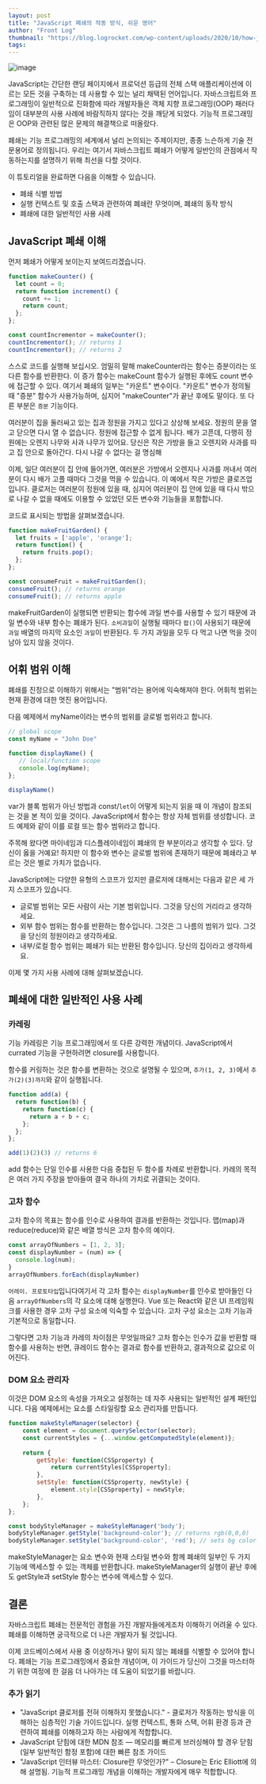 ```yaml
---
layout: post
title: "JavaScript 폐쇄의 작동 방식, 쉬운 영어"
author: "Front Log"
thumbnail: "https://blog.logrocket.com/wp-content/uploads/2020/10/how-javascript-closures-work-in-plain-english.png"
tags: 
---
```



![image](https://i2.wp.com/blog.logrocket.com/wp-content/uploads/2020/10/how-javascript-closures-work-in-plain-english.png?fit=730%2C487&ssl=1)

JavaScript는 간단한 랜딩 페이지에서 프로덕션 등급의 전체 스택 애플리케이션에 이르는 모든 것을 구축하는 데 사용할 수 있는 널리 채택된 언어입니다. 자바스크립트와 프로그래밍이 일반적으로 진화함에 따라 개발자들은 객체 지향 프로그래밍(OOP) 패러다임이 대부분의 사용 사례에 바람직하지 않다는 것을 깨닫게 되었다. 기능적 프로그래밍은 OOP와 관련된 많은 문제의 해결책으로 떠올랐다.

폐쇄는 기능 프로그래밍의 세계에서 널리 논의되는 주제이지만, 종종 느슨하게 기술 전문용어로 정의됩니다. 우리는 여기서 자바스크립트 폐쇄가 어떻게 일반인의 관점에서 작동하는지를 설명하기 위해 최선을 다할 것이다.

이 튜토리얼을 완료하면 다음을 이해할 수 있습니다.

- 폐쇄 식별 방법
- 실행 컨텍스트 및 호출 스택과 관련하여 폐쇄란 무엇이며, 폐쇄의 동작 방식
- 폐쇄에 대한 일반적인 사용 사례

## JavaScript 폐쇄 이해

먼저 폐쇄가 어떻게 보이는지 보여드리겠습니다.

```js
function makeCounter() {
  let count = 0;
  return function increment() {
    count += 1;
    return count;
  };
};

const countIncrementor = makeCounter();
countIncrementor(); // returns 1
countIncrementor(); // returns 2
```

스스로 코드를 실행해 보십시오. 엄밀히 말해 makeCounter라는 함수는 증분이라는 또 다른 함수를 반환한다. 이 증가 함수는 makeCount 함수가 실행된 후에도 count 변수에 접근할 수 있다. 여기서 폐쇄의 일부는 "카운트" 변수이다. "카운트" 변수가 정의될 때 "증분" 함수가 사용가능하며, 심지어 "makeCounter"가 끝난 후에도 말이다. 또 다른 부분은 `증분` 기능이다.

여러분이 집을 둘러싸고 있는 집과 정원을 가지고 있다고 상상해 보세요. 정원의 문을 열고 닫으면 다시 열 수 없습니다. 정원에 접근할 수 없게 됩니다. 배가 고픈데, 다행히 정원에는 오렌지 나무와 사과 나무가 있어요. 당신은 작은 가방을 들고 오렌지와 사과를 따고 집 안으로 돌아간다. 다시 나갈 수 없다는 걸 명심해

이제, 일단 여러분이 집 안에 들어가면, 여러분은 가방에서 오렌지나 사과를 꺼내서 여러분이 다시 배가 고플 때마다 그것을 먹을 수 있습니다. 이 예에서 작은 가방은 클로즈업입니다. 클로저는 여러분이 정원에 있을 때, 심지어 여러분이 집 안에 있을 때 다시 밖으로 나갈 수 없을 때에도 이용할 수 있었던 모든 변수와 기능들을 포함합니다.

코드로 표시되는 방법을 살펴보겠습니다.

```js
function makeFruitGarden() {
  let fruits = ['apple', 'orange'];
  return function() {
    return fruits.pop();
  };
};

const consumeFruit = makeFruitGarden();
consumeFruit(); // returns orange
consumeFruit(); // returns apple
```

makeFruitGarden이 실행되면 반환되는 함수에 과일 변수를 사용할 수 있기 때문에 과일 변수와 내부 함수는 폐쇄가 된다. `소비과일`이 실행될 때마다 `팝()`이 사용되기 때문에 `과일` 배열의 마지막 요소인 `과일`이 반환된다. 두 가지 과일을 모두 다 먹고 나면 먹을 것이 남아 있지 않을 것이다.

## 어휘 범위 이해

폐쇄를 진정으로 이해하기 위해서는 "범위"라는 용어에 익숙해져야 한다. 어휘적 범위는 현재 환경에 대한 멋진 용어입니다.

다음 예제에서 myName이라는 변수의 범위를 글로벌 범위라고 합니다.

```js
// global scope
const myName = "John Doe"

function displayName() {
   // local/function scope
   console.log(myName);
};

displayName()
```

var가 블록 범위가 아닌 방법과 const/`let`이 어떻게 되는지 읽을 때 이 개념이 참조되는 것을 본 적이 있을 것이다. JavaScript에서 함수는 항상 자체 범위를 생성합니다. 코드 예제와 같이 이를 로컬 또는 함수 범위라고 합니다.

주목해 왔다면 마이네임과 디스플레이네임이 폐쇄의 한 부분이라고 생각할 수 있다. 당신이 옳을 거예요! 하지만 이 함수와 변수는 글로벌 범위에 존재하기 때문에 폐쇄라고 부르는 것은 별로 가치가 없습니다.

JavaScript에는 다양한 유형의 스코프가 있지만 클로저에 대해서는 다음과 같은 세 가지 스코프가 있습니다.

- 글로벌 범위는 모든 사람이 사는 기본 범위입니다. 그것을 당신의 거리라고 생각하세요.
- 외부 함수 범위는 함수를 반환하는 함수입니다. 그것은 그 나름의 범위가 있다. 그것을 당신의 정원이라고 생각하세요.
- 내부/로컬 함수 범위는 폐쇄가 되는 반환된 함수입니다. 당신의 집이라고 생각하세요.

이제 몇 가지 사용 사례에 대해 살펴보겠습니다.

## 폐쇄에 대한 일반적인 사용 사례

### 카레링

기능 카레링은 기능 프로그래밍에서 또 다른 강력한 개념이다. JavaScript에서 currated 기능을 구현하려면 closure를 사용합니다.

함수를 커링하는 것은 함수를 변환하는 것으로 설명될 수 있으며, `추가(1, 2, 3)`에서 `추가(2)(3)까지`와 같이 실행됩니다.

```js
function add(a) { 
  return function(b) {
    return function(c) {
      return a + b + c;
    };
  };
};

add(1)(2)(3) // returns 6
```

add 함수는 단일 인수를 사용한 다음 중첩된 두 함수를 차례로 반환합니다. 카레의 목적은 여러 가지 주장을 받아들여 결국 하나의 가치로 귀결되는 것이다.

### 고차 함수

고차 함수의 목표는 함수를 인수로 사용하여 결과를 반환하는 것입니다. 맵(map)과 reduce(reduce)와 같은 배열 방식은 고차 함수의 예이다.

```js
const arrayOfNumbers = [1, 2, 3];
const displayNumber = (num) => {
  console.log(num);
}
arrayOfNumbers.forEach(displayNumber)
```

`어레이. 프로토타입`입니다여기서 각 고차 함수는 `displayNumber`를 인수로 받아들인 다음 `arrayOfNumbers`의 각 요소에 대해 실행한다. Vue 또는 React와 같은 UI 프레임워크를 사용한 경우 고차 구성 요소에 익숙할 수 있습니다. 고차 구성 요소는 고차 기능과 기본적으로 동일합니다.

그렇다면 고차 기능과 카레의 차이점은 무엇일까요? 고차 함수는 인수가 값을 반환할 때 함수를 사용하는 반면, 큐레이드 함수는 결과로 함수를 반환하고, 결과적으로 값으로 이어진다.

### DOM 요소 관리자

이것은 DOM 요소의 속성을 가져오고 설정하는 데 자주 사용되는 일반적인 설계 패턴입니다. 다음 예제에서는 요소를 스타일링할 요소 관리자를 만듭니다.

```js
function makeStyleManager(selector) {
    const element = document.querySelector(selector);
    const currentStyles = {...window.getComputedStyle(element)};
 
    return {
        getStyle: function(CSSproperty) {
            return currentStyles[CSSproperty];
        },
        setStyle: function(CSSproperty, newStyle) {
            element.style[CSSproperty] = newStyle;
        },
    };
};

const bodyStyleManager = makeStyleManager('body');
bodyStyleManager.getStyle('background-color'); // returns rgb(0,0,0)
bodyStyleManager.setStyle('background-color', 'red'); // sets bg color to red
```

makeStyleManager는 요소 변수와 현재 스타일 변수와 함께 폐쇄의 일부인 두 가지 기능에 액세스할 수 있는 객체를 반환합니다. makeStyleManager의 실행이 끝난 후에도 getStyle과 setStyle 함수는 변수에 액세스할 수 있다.

## 결론

자바스크립트 폐쇄는 전문적인 경험을 가진 개발자들에게조차 이해하기 어려울 수 있다. 폐쇄를 이해하면 궁극적으로 더 나은 개발자가 될 것입니다.

이제 코드베이스에서 사용 중 이상하거나 말이 되지 않는 폐쇄를 식별할 수 있어야 합니다. 폐쇄는 기능 프로그래밍에서 중요한 개념이며, 이 가이드가 당신이 그것을 마스터하기 위한 여정에 한 걸음 더 나아가는 데 도움이 되었기를 바랍니다.

### 추가 읽기

- "JavaScript 클로저를 전혀 이해하지 못했습니다." - 클로저가 작동하는 방식을 이해하는 심층적인 기술 가이드입니다. 실행 컨텍스트, 통화 스택, 어휘 환경 등과 관련하여 폐쇄를 이해하고자 하는 사람에게 적합합니다.
- JavaScript 닫힘에 대한 MDN 참조 — 메모리를 빠르게 브러싱해야 할 경우 닫힘(일부 일반적인 함정 포함)에 대한 빠른 참조 가이드
- "JavaScript 인터뷰 마스터: Closure란 무엇인가?" – Closure는 Eric Elliott에 의해 설명됨. 기능적 프로그래밍 개념을 이해하는 개발자에게 매우 적합합니다.